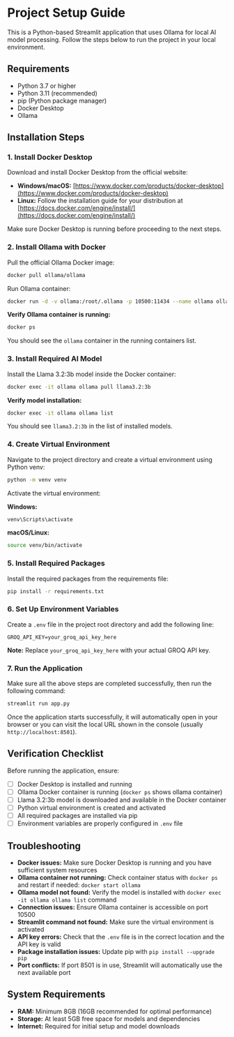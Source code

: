 # Project Setup Guide

This is a Python-based Streamlit application that uses Ollama for local AI model processing. Follow the steps below to run the project in your local environment.

## Requirements

- Python 3.7 or higher
- Python 3.11 (recommended)
- pip (Python package manager)
- Docker Desktop
- Ollama

## Installation Steps

### 1. Install Docker Desktop

Download and install Docker Desktop from the official website:
- **Windows/macOS:** [https://www.docker.com/products/docker-desktop](https://www.docker.com/products/docker-desktop)
- **Linux:** Follow the installation guide for your distribution at [https://docs.docker.com/engine/install/](https://docs.docker.com/engine/install/)

Make sure Docker Desktop is running before proceeding to the next steps.

### 2. Install Ollama with Docker

Pull the official Ollama Docker image:

```bash
docker pull ollama/ollama
```

Run Ollama container:

```bash
docker run -d -v ollama:/root/.ollama -p 10500:11434 --name ollama ollama/ollama
```

**Verify Ollama container is running:**
```bash
docker ps
```

You should see the `ollama` container in the running containers list.

### 3. Install Required AI Model

Install the Llama 3.2:3b model inside the Docker container:

```bash
docker exec -it ollama ollama pull llama3.2:3b
```

**Verify model installation:**
```bash
docker exec -it ollama ollama list
```

You should see `llama3.2:3b` in the list of installed models.

### 4. Create Virtual Environment

Navigate to the project directory and create a virtual environment using Python venv:

```bash
python -m venv venv
```

Activate the virtual environment:

**Windows:**
```bash
venv\Scripts\activate
```

**macOS/Linux:**
```bash
source venv/bin/activate
```

### 5. Install Required Packages

Install the required packages from the requirements file:

```bash
pip install -r requirements.txt
```

### 6. Set Up Environment Variables

Create a `.env` file in the project root directory and add the following line:

```
GROQ_API_KEY=your_groq_api_key_here
```

**Note:** Replace `your_groq_api_key_here` with your actual GROQ API key.

### 7. Run the Application

Make sure all the above steps are completed successfully, then run the following command:

```bash
streamlit run app.py
```

Once the application starts successfully, it will automatically open in your browser or you can visit the local URL shown in the console (usually `http://localhost:8501`).

## Verification Checklist

Before running the application, ensure:

- [ ] Docker Desktop is installed and running
- [ ] Ollama Docker container is running (`docker ps` shows ollama container)
- [ ] Llama 3.2:3b model is downloaded and available in the Docker container
- [ ] Python virtual environment is created and activated
- [ ] All required packages are installed via pip
- [ ] Environment variables are properly configured in `.env` file

## Troubleshooting

- **Docker issues:** Make sure Docker Desktop is running and you have sufficient system resources
- **Ollama container not running:** Check container status with `docker ps` and restart if needed: `docker start ollama`
- **Ollama model not found:** Verify the model is installed with `docker exec -it ollama ollama list` command
- **Connection issues:** Ensure Ollama container is accessible on port 10500
- **Streamlit command not found:** Make sure the virtual environment is activated
- **API key errors:** Check that the `.env` file is in the correct location and the API key is valid  
- **Package installation issues:** Update pip with `pip install --upgrade pip`
- **Port conflicts:** If port 8501 is in use, Streamlit will automatically use the next available port

## System Requirements

- **RAM:** Minimum 8GB (16GB recommended for optimal performance)
- **Storage:** At least 5GB free space for models and dependencies
- **Internet:** Required for initial setup and model downloads